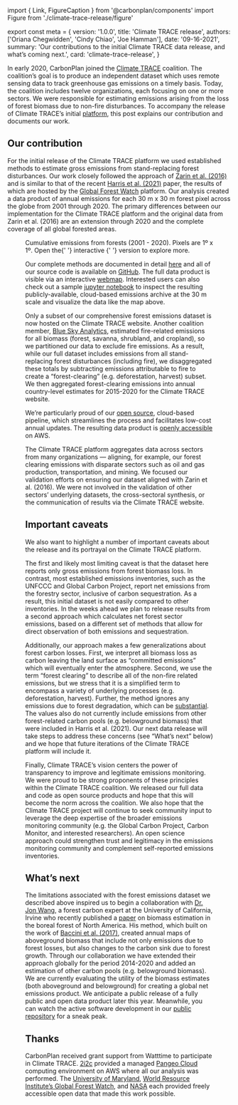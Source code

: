 import { Link, FigureCaption } from '@carbonplan/components'
import Figure from './climate-trace-release/figure'

export const meta = {
  version: '1.0.0',
  title: 'Climate TRACE release',
  authors: ['Oriana Chegwidden', 'Cindy Chiao', 'Joe Hamman'],
  date: '09-16-2021',
  summary:
    'Our contributions to the initial Climate TRACE data release, and what’s coming next.',
  card: 'climate-trace-release',
}

In early 2020, CarbonPlan joined the [Climate TRACE](https://www.climatetrace.org) coalition. The coalition’s goal is to produce an independent dataset which uses remote sensing data to track greenhouse gas emissions on a timely basis. Today, the coalition includes twelve organizations, each focusing on one or more sectors. We were responsible for estimating emissions arising from the loss of forest biomass due to non-fire disturbances. To accompany the release of Climate TRACE’s initial [platform](https://climatetrace.org/), this post explains our contribution and documents our work.

## Our contribution

For the initial release of the Climate TRACE platform we used established methods to estimate gross emissions from stand-replacing forest disturbances. Our work closely followed the approach of [Zarin et al. (2016)](https://doi.org/10.1111/gcb.13153) and is similar to that of the recent [Harris et al. (2021)](https://doi.org/10.1038/s41558-020-00976-6) paper, the results of which are hosted by the [Global Forest Watch](https://www.globalforestwatch.org/) platform. Our analysis created a data product of annual emissions for each 30 m x 30 m forest pixel across the globe from 2001 through 2020. The primary differences between our implementation for the Climate TRACE platform and the original data from Zarin et al. (2016) are an extension through 2020 and the complete coverage of all global forested areas.

<Figure />
<FigureCaption>
  Cumulative emissions from forests (2001 - 2020). Pixels are 1º x 1º. Open the{' '}
  <Link
    sx={{
      color: 'secondary',
      '@media (hover: hover) and (pointer: fine)': {
        '&:hover': {
          color: 'primary',
        },
      },
    }}
    href='/research/forest-carbon'
  >
    interactive
  </Link>{' '}
  version to explore more.
</FigureCaption>

Our complete methods are documented in detail [here](https://docs.google.com/document/d/e/2PACX-1vSVPWE8BOOqu_G9_bdioMquhoIOTnJ4UOYeJeCpEr9RMBrazStaIxQIJtrt8DzVBMZb4waxA9fLyyqr/pub) and all of our source code is available on [GitHub](https://github.com/carbonplan/trace). The full data product is visible via an interactive [webmap](https://carbonplan.org/research/forest-carbon). Interested users can also check out a sample [jupyter notebook](https://aws-uswest2-binder.pangeo.io/v2/gh/carbonplan/trace/HEAD?urlpath=lab/tree/notebooks%2Fblogpost_sample_notebook.ipynb) to inspect the resulting publicly-available, cloud-based emissions archive at the 30 m scale and visualize the data like the map above.

Only a subset of our comprehensive forest emissions dataset is now hosted on the Climate TRACE website. Another coalition member, [Blue Sky Analytics](https://blueskyhq.in/), estimated fire-related emissions for all biomass (forest, savanna, shrubland, and cropland), so we partitioned our data to exclude fire emissions. As a result, while our full dataset includes emissions from all stand-replacing forest disturbances (including fire), we disaggregated these totals by subtracting emissions attributable to fire to create a “forest-clearing” (e.g. deforestation, harvest) subset. We then aggregated forest-clearing emissions into annual country-level estimates for 2015-2020 for the Climate TRACE website.

We’re particularly proud of our [open source](https://github.com/carbonplan/trace), cloud-based pipeline, which streamlines the process and facilitates low-cost annual updates. The resulting data product is [openly accessible](https://github.com/carbonplan/trace/tree/main/carbonplan_trace/v0/data) on AWS.

The Climate TRACE platform aggregates data across sectors from many organizations — aligning, for example, our forest clearing emissions with disparate sectors such as oil and gas production, transportation, and mining. We focused our validation efforts on ensuring our dataset aligned with Zarin et al. (2016). We were not involved in the validation of other sectors’ underlying datasets, the cross-sectoral synthesis, or the communication of results via the Climate TRACE website.

## Important caveats

We also want to highlight a number of important caveats about the release and its portrayal on the Climate TRACE platform.

The first and likely most limiting caveat is that the dataset here reports only gross emissions from forest biomass loss. In contrast, most established emissions inventories, such as the UNFCCC and Global Carbon Project, report net emissions from the forestry sector, inclusive of carbon sequestration. As a result, this initial dataset is not easily compared to other inventories. In the weeks ahead we plan to release results from a second approach which calculates net forest sector emissions, based on a different set of methods that allow for direct observation of both emissions and sequestration.

Additionally, our approach makes a few generalizations about forest carbon losses. First, we interpret all biomass loss as carbon leaving the land surface as “committed emissions” which will eventually enter the atmosphere. Second, we use the term “forest clearing” to describe all of the non-fire related emissions, but we stress that it is a simplified term to encompass a variety of underlying processes (e.g. deforestation, harvest). Further, the method ignores any emissions due to forest degradation, which can be [substantial](https://doi.org/10.1186/s13021-017-0072-2). The values also do not currently include emissions from other forest-related carbon pools (e.g. belowground biomass) that were included in Harris et al. (2021). Our next data release will take steps to address these concerns (see “What’s next” below) and we hope that future iterations of the Climate TRACE platform will include it.

Finally, Climate TRACE’s vision centers the power of transparency to improve and legitimate emissions monitoring. We were proud to be strong proponents of these principles within the Climate TRACE coalition. We released our full data and code as open source products and hope that this will become the norm across the coalition. We also hope that the Climate TRACE project will continue to seek community input to leverage the deep expertise of the broader emissions monitoring community (e.g. the Global Carbon Project, Carbon Monitor, and interested researchers). An open science approach could strengthen trust and legitimacy in the emissions monitoring community and complement self-reported emissions inventories.

## What’s next

The limitations associated with the forest emissions dataset we described above inspired us to begin a collaboration with [Dr. Jon Wang](https://www.jonwangetal.com/), a forest carbon expert at the University of California, Irvine who recently published a [paper](https://doi.org/10.1038/s41558-021-01027-4) on biomass estimation in the boreal forest of North America. His method, which built on the work of [Baccini et al. (2017)](https://doi.org/10.1126/science.aam5962), created annual maps of aboveground biomass that include not only emissions due to forest losses, but also changes to the carbon sink due to forest growth. Through our collaboration we have extended their approach globally for the period 2014-2020 and added an estimation of other carbon pools (e.g. belowground biomass). We are currently evaluating the utility of the biomass estimates (both aboveground and belowground) for creating a global net emissions product. We anticipate a public release of a fully public and open data product later this year. Meanwhile, you can watch the active software development in our [public repository](https://github.com/carbonplan/trace/tree/main/carbonplan_trace/v1) for a sneak peak.

## Thanks

CarbonPlan received grant support from Watttime to participate in Climate TRACE. [2i2c](https://2i2c.org/) provided a managed [Pangeo Cloud](https://pangeo.io/cloud.html) computing environment on AWS where all our analysis was performed. The [University of Maryland](https://storage.googleapis.com/earthenginepartners-hansen/GFC-2020-v1.8/download.html), [World Resource Institute’s Global Forest Watch](https://globalforestwatch.org/), and [NASA](https://firms.modaps.eosdis.nasa.gov/) each provided freely accessible open data that made this work possible.

